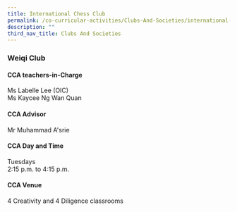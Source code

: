 ```yaml
---
title: International Chess Club
permalink: /co-curricular-activities/Clubs-And-Societies/international-chess/
description: ""
third_nav_title: Clubs And Societies
---
```

### **Weiqi Club**

#### **CCA teachers-in-Charge**
Ms Labelle Lee (OIC) <br>
Ms Kaycee Ng Wan Quan

#### **CCA Advisor**
Mr Muhammad A'srie

#### **CCA Day and Time**
Tuesdays<br>
2:15 p.m. to 4:15 p.m.

#### **CCA Venue**
4 Creativity and 4 Diligence classrooms